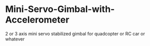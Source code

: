 # Mini-Servo-Gimbal-with-Accelerometer
2 or 3 axis mini servo stabilized gimbal for quadcopter or RC car or whatever
